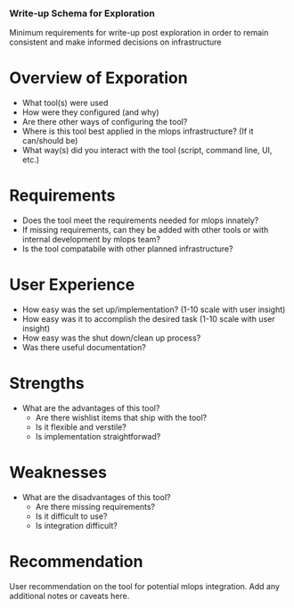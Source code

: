 ### Write-up Schema for Exploration

Minimum requirements for write-up post exploration in order to remain consistent and make informed decisions on infrastructure

# Overview of Exporation

- What tool(s) were used
- How were they configured (and why)
- Are there other ways of configuring the tool?
- Where is this tool best applied in the mlops infrastructure? (If it can/should be)
- What way(s) did you interact with the tool (script, command line, UI, etc.)

# Requirements

- Does the tool meet the requirements needed for mlops innately?
- If missing requirements, can they be added with other tools or with internal development by mlops team?
- Is the tool compatabile with other planned infrastructure?

# User Experience

- How easy was the set up/implementation? (1-10 scale with user insight)
- How easy was it to accomplish the desired task (1-10 scale with user insight)
- How easy was the shut down/clean up process?
- Was there useful documentation?

# Strengths
    
- What are the advantages of this tool?
    - Are there wishlist items that ship with the tool?
    - Is it flexible and verstile?
    - Is implementation straightforwad?

# Weaknesses

- What are the disadvantages of this tool?
    - Are there missing requirements?
    - Is it difficult to use?
    - Is integration difficult?

# Recommendation

User recommendation on the tool for potential mlops integration. Add any additional notes or caveats here. 

